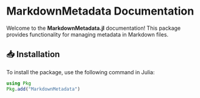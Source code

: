 # MarkdownMetadata Documentation

Welcome to the **MarkdownMetadata.jl** documentation! This package provides functionality for managing metadata in Markdown files.

## 📥 Installation

To install the package, use the following command in Julia:

```julia
using Pkg
Pkg.add("MarkdownMetadata")
```
